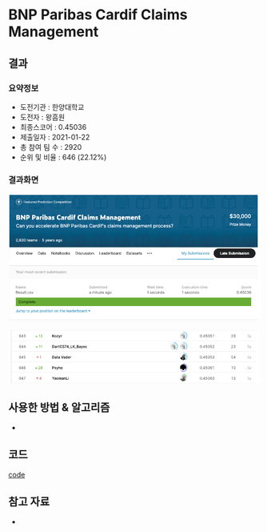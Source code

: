 # BNP Paribas Cardif Claims Management

## 결과

### 요약정보

- 도전기관 : 한양대학교
- 도전자 : 왕흠원
- 최종스코어 : 0.45036
- 제출일자 : 2021-01-22
- 총 참여 팀 수 : 2920
- 순위 및 비율 : 646 (22.12%)

### 결과화면

![score](./img/score.png)

![leaderboard](./img/leaderboard.png)

## 사용한 방법 & 알고리즘

- 

## 코드

[code](bnp.py)

## 참고 자료

- 
